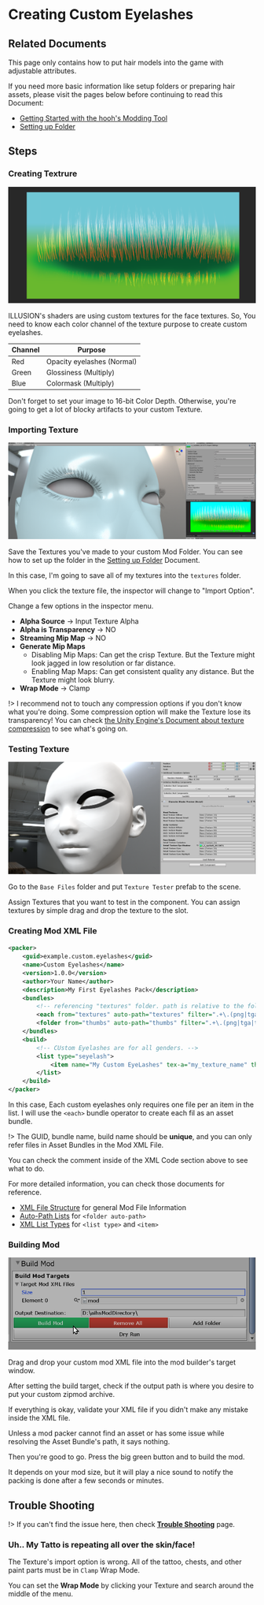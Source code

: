 # Creating Custom Eyelashes

## Related Documents

This page only contains how to put hair models into the game with adjustable attributes.

If you need more basic information like setup folders or preparing hair assets, please visit the pages below before continuing to read this Document:

-   [Getting Started with the hooh's Modding Tool](getting_started.md)
-   [Setting up Folder](tutorials/gearing-up.md)

## Steps

### Creating Textrure

![](imgs/eyl_00.png)

ILLUSION's shaders are using custom textures for the face textures. So, You need to know each color channel of the texture purpose to create custom eyelashes.

| Channel | Purpose                    |
| ------- | -------------------------- |
| Red     | Opacity eyelashes (Normal) |
| Green   | Glossiness (Multiply)      |
| Blue    | Colormask (Multiply)       |

Don't forget to set your image to 16-bit Color Depth. Otherwise, you're going to get a lot of blocky artifacts to your custom Texture.

### Importing Texture

![](imgs/eyl_01.png)

Save the Textures you've made to your custom Mod Folder. You can see how to set up the folder in the [Setting up Folder](tutorials/gearing-up.md) Document.

In this case, I'm going to save all of my textures into the `textures` folder.

When you click the texture file, the inspector will change to "Import Option".

Change a few options in the inspector menu.

-   **Alpha Source** → Input Texture Alpha
-   **Alpha is Transparency** → NO
-   **Streaming Mip Map** → NO
-   **Generate Mip Maps**
    -   Disabling Mip Maps: Can get the crisp Texture. But the Texture might look jagged in low resolution or far distance.
    -   Enabling Map Maps: Can get consistent quality any distance. But the Texture might look blurry.
-   **Wrap Mode** → Clamp

!> I recommend not to touch any compression options if you don't know what you're doing. Some compression option will make the Texture lose its transparency! You can check [the Unity Engine's Document about texture compression](https://docs.unity3d.com/Manual/class-TextureImporterOverride.html) to see what's going on.

### Testing Texture

![](imgs/eyl_02.png)

Go to the `Base Files` folder and put `Texture Tester` prefab to the scene.

Assign Textures that you want to test in the component. You can assign textures by simple drag and drop the texture to the slot.

### Creating Mod XML File

```xml
<packer>
    <guid>example.custom.eyelashes</guid>
    <name>Custom Eyelashes</name>
    <version>1.0.0</version>
    <author>Your Name</author>
    <description>My First Eyelashes Pack</description>
    <bundles>
        <!-- referencing "textures" folder. path is relative to the folder where mod.xml is present -->
        <each from="textures" auto-path="textures" filter=".+\.(png|tga|tif|psd)"/>
        <folder from="thumbs" auto-path="thumbs" filter=".+\.(png|tga|tif|psd)"/>
    </bundles>
    <build>
        <!-- CUstom Eyelashes are for all genders. -->
        <list type="seyelash">
            <item name="My Custom EyeLashes" tex-a="my_texture_name" thumb="my_thumbnail_name"/>
        </list>
    </build>
</packer>
```

In this case, Each custom eyelashes only requires one file per an item in the list. I will use the `<each>` bundle operator to create each fil as an asset bundle.

!> The GUID, bundle name, build name should be **unique**, and you can only refer files in Asset Bundles in the Mod XML File.

You can check the comment inside of the XML Code section above to see what to do.

For more detailed information, you can check those documents for reference.

-   [XML File Structure](technical/xml-file.md) for general Mod File Information
-   [Auto-Path Lists](technical/autopath-list.md) for `<folder auto-path>`
-   [XML List Types](technical/category-list.md) for `<list type>` and `<item>`

### Building Mod

![](imgs/mod_00.png)

Drag and drop your custom mod XML file into the mod builder's target window.

After setting the build target, check if the output path is where you desire to put your custom zipmod archive.

If everything is okay, validate your XML file if you didn't make any mistake inside the XML file.

Unless a mod packer cannot find an asset or has some issue while resolving the Asset Bundle's path, it says nothing.

Then you're good to go. Press the big green button and to build the mod.

It depends on your mod size, but it will play a nice sound to notify the packing is done after a few seconds or minutes.

## Trouble Shooting

!> If you can't find the issue here, then check [**Trouble Shooting**](tutorials/trouble-shooting.md) page.

### Uh.. My Tatto is repeating all over the skin/face!

The Texture's import option is wrong. All of the tattoo, chests, and other paint parts must be in `Clamp` Wrap Mode.

You can set the **Wrap Mode** by clicking your Texture and search around the middle of the menu.
